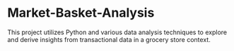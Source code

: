 # Market-Basket-Analysis
This project utilizes Python and various data analysis techniques to explore and derive insights from transactional data in a grocery store context.
